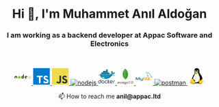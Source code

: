 <!--
<p align="left"> <img src="https://komarev.com/ghpvc/?username=anilaldogan&label=Profile%20views&color=0e75b6&style=flat" alt="anilaldogan" /> </p>
-->
### <h1 align="center">Hi 👋, I'm Muhammet Anıl Aldoğan</h1>

<h3 align="center">I am working as a backend developer at Appac Software and Electronics</h3>
<br/>

<p align="center"> <a href="https://nodejs.org" target="_blank" rel="noreferrer"> <img src="https://raw.githubusercontent.com/devicons/devicon/master/icons/nodejs/nodejs-original-wordmark.svg" alt="nodejs" width="40" height="40"/> </a> 
  <a href="https://www.typescriptlang.org/" target="_blank" rel="noreferrer"> <img src="https://raw.githubusercontent.com/devicons/devicon/master/icons/typescript/typescript-original.svg" alt="typescript" width="40" height="40"/> </a>
   <a href="https://www.javascript.com/" target="_blank" rel="noreferrer"> <img src="https://raw.githubusercontent.com/devicons/devicon/master/icons/javascript/javascript-original.svg" alt="javascript" width="40" height="40"/> </a>
   <a href="https://nestjs.com/" target="_blank" rel="noreferrer"> <img src="https://nestjs.com/img/logo-small.svg" alt="nodejs" width="40" height="40"/> </a>
  <a href="https://www.docker.com/" target="_blank" rel="noreferrer"> <img src="https://raw.githubusercontent.com/devicons/devicon/master/icons/docker/docker-original-wordmark.svg" alt="docker" width="40" height="40"/> </a>
  <a href="https://www.mongodb.com/" target="_blank" rel="noreferrer"> <img src="https://raw.githubusercontent.com/devicons/devicon/master/icons/mongodb/mongodb-original-wordmark.svg" alt="mongodb" width="40" height="40"/> </a>
    <a href="https://www.mysql.com/" target="_blank" rel="noreferrer"> <img src="https://raw.githubusercontent.com/devicons/devicon/master/icons/mysql/mysql-original-wordmark.svg" alt="mysql" width="40" height="40"/> </a>  <a href="https://postman.com" target="_blank" rel="noreferrer"> <img src="https://www.vectorlogo.zone/logos/getpostman/getpostman-icon.svg" alt="postman" width="40" height="40"/> </a> <a href="https://www.linux.org/" target="_blank" rel="noreferrer"> <img src="https://raw.githubusercontent.com/devicons/devicon/master/icons/linux/linux-original.svg" alt="linux" width="40" height="40"/> </a>
</p>

<p align="center">📫 How to reach me <strong>anil@appac.ltd</strong></p>

<br/>
<!--
<p><img align="center" src="https://github-readme-stats.vercel.app/api?username=anilaldogan&show_icons=true&locale=en" alt="anilaldogan" /></p>
<p>
<img width="350px" src="https://github-readme-stats.vercel.app/api/top-langs/?username=anilaldogan&layout=compact" alt="anilaldogan" />
</p>
<p><img align="center" src="https://github-readme-streak-stats.herokuapp.com/?user=anilaldogan&" alt="anilaldogan" /></p>
-->
<!--
<p>
<img width="350px" src="https://github-readme-stats.vercel.app/api?username=anilaldogan&show_icons=true&theme=dark" alt="anilaldogan" />
</p>
-->

